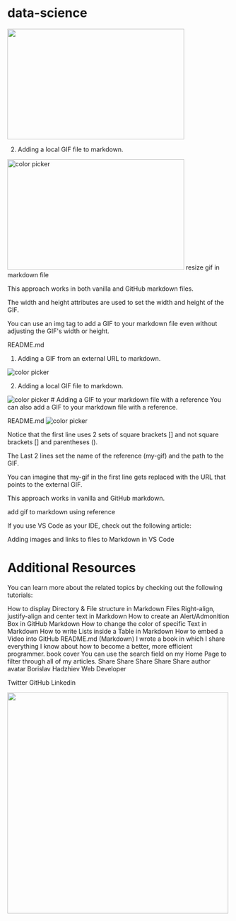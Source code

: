 # data-science
<img width="400" height="250" alt="" src="https://stemettes.org/zine/wp-content/uploads/sites/3/2021/12/ai-gif.gif"/>

2. Adding a local GIF file to markdown.

<img width="400" height="250" src="hover-over-color.gif" alt="color picker" />
resize gif in markdown file

This approach works in both vanilla and GitHub markdown files.

The width and height attributes are used to set the width and height of the GIF.

You can use an img tag to add a GIF to your markdown file even without adjusting the GIF's width or height.

README.md
1. Adding a GIF from an external URL to markdown.

<img alt="color picker" src="https://stemettes.org/zine/wp-content/uploads/sites/3/2021/12/ai-gif.gif" />

2. Adding a local GIF file to markdown.

<img src="hover-over-color.gif" alt="color picker" />
# Adding a GIF to your markdown file with a reference
You can also add a GIF to your markdown file with a reference.

README.md
![color picker][my-gif]

[my-gif]:
  https://bobbyhadz.com/images/blog/change-vscode-integrated-terminal-colors/hover-over-color.gif
Notice that the first line uses 2 sets of square brackets [] and not square brackets [] and parentheses ().

The Last 2 lines set the name of the reference (my-gif) and the path to the GIF.

You can imagine that my-gif in the first line gets replaced with the URL that points to the external GIF.

This approach works in vanilla and GitHub markdown.

add gif to markdown using reference

If you use VS Code as your IDE, check out the following article:

Adding images and links to files to Markdown in VS Code
# Additional Resources
You can learn more about the related topics by checking out the following tutorials:

How to display Directory & File structure in Markdown Files
Right-align, justify-align and center text in Markdown
How to create an Alert/Admonition Box in GitHub Markdown
How to change the color of specific Text in Markdown
How to write Lists inside a Table in Markdown
How to embed a Video into GitHub README.md (Markdown)
I wrote a book in which I share everything I know about how to become a better, more efficient programmer.
book cover
You can use the search field on my Home Page to filter through all of my articles.
Share
Share
Share
Share
Share
author avatar
Borislav Hadzhiev
Web Developer

Twitter
GitHub
Linkedin

<img src=".gif" width="500" height="500"/>
